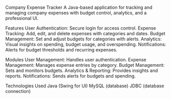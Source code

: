 Company Expense Tracker
A Java-based application for tracking and managing company expenses with budget control, analytics, and a professional UI.

Features
User Authentication: Secure login for access control.
Expense Tracking: Add, edit, and delete expenses with categories and dates.
Budget Management: Set and adjust budgets for categories with alerts.
Analytics: Visual insights on spending, budget usage, and overspending.
Notifications: Alerts for budget thresholds and recurring expenses.

Modules
User Management: Handles user authentication.
Expense Management: Manages expense entries by category.
Budget Management: Sets and monitors budgets.
Analytics & Reporting: Provides insights and reports.
Notifications: Sends alerts for budgets and spending.

Technologies Used
Java (Swing for UI)
MySQL (database)
JDBC (database connection)
